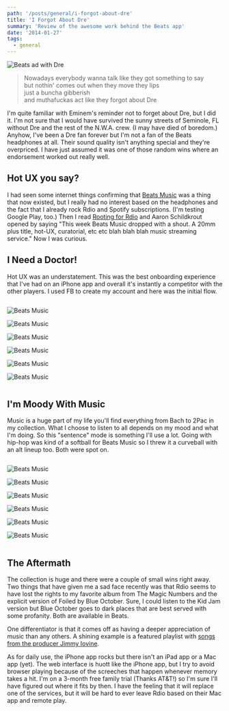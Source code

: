 ```yaml
---
path: '/posts/general/i-forgot-about-dre'
title: 'I Forgot About Dre'
summary: 'Review of the awesome work behind the Beats app'
date: '2014-01-27'
tags:
  - general
---
```


<div class="container">

![Beats ad with Dre](/assets/images/posts/front-end-dev/forgot-about-dre/dre-ad.jpg)

> Nowadays everybody wanna talk like they got something to say  
> but nothin' comes out when they move they lips  
> just a buncha gibberish  
> and muthafuckas act like they forgot about Dre

I'm quite familiar with Eminem's reminder not to forget about Dre, but I did it. I'm not sure that I would have survived the sunny streets of Seminole, FL without Dre and the rest of the N.W.A. crew. (I may have died of boredom.) Anyhow, I've been a Dre fan forever but I'm not a fan of the Beats headphones at all. Their sound quality isn't anything special and they're overpriced. I have just assumed it was one of those random wins where an endorsement worked out really well.

## Hot UX you say?

I had seen some internet things confirming that [Beats Music](https://www.beatsmusic.com/) was a thing that now existed, but I really had no interest based on the headphones and the fact that I already rock Rdio and Spotify subscriptions. (I'm testing Google Play, too.) Then I read [Rooting for Rdio](https://medium.com/dear-blank/69f99fc29d1) and Aaron Schildkrout opened by saying "This week Beats Music dropped with a shout. A 20mm plus title, hot-UX, curatorial, etc etc blah blah blah music streaming service." Now I was curious.

## I Need a Doctor!

Hot UX was an understatement. This was the best onboarding experience that I've had on an iPhone app and overall it's instantly a competitor with the other players. I used FB to create my account and here was the initial flow.

<div class="grid">

![Beats Music](/assets/images/posts/front-end-dev/forgot-about-dre/bm-01.jpg) 

![Beats Music](/assets/images/posts/front-end-dev/forgot-about-dre/bm-02.jpg) 

![Beats Music](/assets/images/posts/front-end-dev/forgot-about-dre/bm-03.jpg) 

![Beats Music](/assets/images/posts/front-end-dev/forgot-about-dre/bm-04.jpg) 

![Beats Music](/assets/images/posts/front-end-dev/forgot-about-dre/bm-05.jpg) 

![Beats Music](/assets/images/posts/front-end-dev/forgot-about-dre/bm-06.jpg)

</div>

## I'm Moody With Music

Music is a huge part of my life you'll find everything from Bach to 2Pac in my collection. What I choose to listen to all depends on my mood and what I'm doing. So this "sentence" mode is something I'll use a lot. Going with hip-hop was kind of a softball for Beats Music so I threw it a curveball with an alt lineup too. Both were spot on.

<div class="grid">

![Beats Music](/assets/images/posts/front-end-dev/forgot-about-dre/bm-07.jpg)

![Beats Music](/assets/images/posts/front-end-dev/forgot-about-dre/bm-08.jpg)

![Beats Music](/assets/images/posts/front-end-dev/forgot-about-dre/bm-09.jpg)

![Beats Music](/assets/images/posts/front-end-dev/forgot-about-dre/bm-13.jpg)

![Beats Music](/assets/images/posts/front-end-dev/forgot-about-dre/bm-14.jpg)

![Beats Music](/assets/images/posts/front-end-dev/forgot-about-dre/bm-15.jpg)

</div>

## The Aftermath

The collection is huge and there were a couple of small wins right away. Two things that have given me a sad face recently was that Rdio seems to have lost the rights to my favorite album from The Magic Numbers and the explicit version of Foiled by Blue October. Sure, I could listen to the Kid Jam version but Blue October goes to dark places that are best served with some profanity. Both are available in Beats.

One differentiator is that it comes off as having a deeper appreciation of music than any others. A shining example is a featured playlist with [songs from the producer Jimmy Iovine](https://listen.beatsmusic.com/playlists/pl139509655985455616).

As for daily use, the iPhone app rocks but there isn't an iPad app or a Mac app (yet). The web interface is huott like the iPhone app, but I try to avoid browser playing because of the screeches that happen whenever memory takes a hit. I'm on a 3-month free family trial (Thanks AT&T!) so I'm sure I'll have figured out where it fits by then. I have the feeling that it will replace one of the services, but it will be hard to ever leave Rdio based on their Mac app and remote play.

</div>

<style>.grid { overflow: hidden; } .grid-box--1of1 { display: block; margin-bottom: 1em; } @media (min-width: 768px) { .grid-box--m--1of3 { float: left; margin: 0 1% 1em 1%; width: 31%; } }</style>